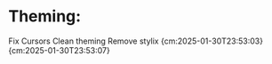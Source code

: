 # Theming:
Fix Cursors
Clean theming
Remove stylix {cm:2025-01-30T23:53:03} {cm:2025-01-30T23:53:07}
